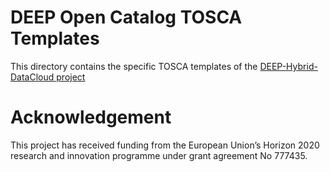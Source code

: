 # DEEP Open Catalog TOSCA Templates

This directory contains the specific TOSCA templates of the
[DEEP-Hybrid-DataCloud project](https://deep-hybrid-datacloud.eu/)

# Acknowledgement

This project has received funding from the European Union’s Horizon 2020
research and innovation programme under grant agreement No 777435.
